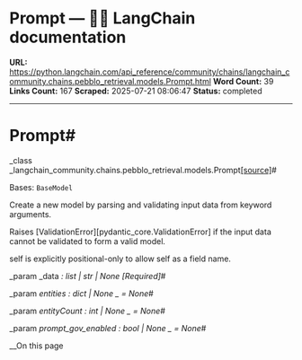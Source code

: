 # Prompt — 🦜🔗 LangChain  documentation

**URL:** https://python.langchain.com/api_reference/community/chains/langchain_community.chains.pebblo_retrieval.models.Prompt.html
**Word Count:** 39
**Links Count:** 167
**Scraped:** 2025-07-21 08:06:47
**Status:** completed

---

# Prompt\#

_class _langchain\_community.chains.pebblo\_retrieval.models.Prompt[\[source\]](https://python.langchain.com/api_reference/_modules/langchain_community/chains/pebblo_retrieval/models.html#Prompt)\#     

Bases: `BaseModel`

Create a new model by parsing and validating input data from keyword arguments.

Raises \[ValidationError\]\[pydantic\_core.ValidationError\] if the input data cannot be validated to form a valid model.

self is explicitly positional-only to allow self as a field name.

_param _data _: list | str | None_ _\[Required\]_\#     

_param _entities _: dict | None_ _ = None_\#     

_param _entityCount _: int | None_ _ = None_\#     

_param _prompt\_gov\_enabled _: bool | None_ _ = None_\#     

__On this page